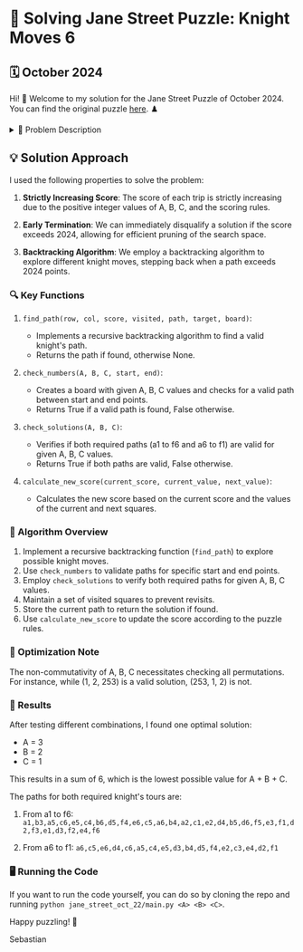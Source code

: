 # 🏰 Solving Jane Street Puzzle: Knight Moves 6 
## 🗓️ October 2024

Hi! 👋 Welcome to my solution for the Jane Street Puzzle of October 2024. You can find the original puzzle [here](https://www.janestreet.com/puzzles/knight-moves-6-index/). ♟️

<details><summary> 📜  Problem Description</summary>

### 🎯 Objective
Pick distinct positive integers A, B, and C, and place them in the grid. Create two corner-to-corner trips that each score exactly 2024 points.

### 🐴 Rules
- Trips use knight's moves
- No square revisits allowed
- Two required trips: a1 to f6, and a6 to f1

### 🧮 Scoring
1. Start with A points
2. For each move:
   - Between different integers: Multiply score by destination value
   - Within same integer: Add destination value to score

### 🏆 Challenge
Find A, B, C, and trips that meet the criteria. Minimize A + B + C.

### 📝 Submission Format
`A,B,C,a1-to-f6-tour,a6-to-f1-tour`  
Example: `1,2,253,a1,b3,c5,d3,f4,d5,f6,a6,c5,a4,b2,c4,d2,f1`

### 🏅 Leaderboard Qualification
A + B + C must be less than 50.

</details>

## 💡 Solution Approach

I used the following properties to solve the problem:

1. **Strictly Increasing Score**: The score of each trip is strictly increasing due to the positive integer values of A, B, C, and the scoring rules.

2. **Early Termination**: We can immediately disqualify a solution if the score exceeds 2024, allowing for efficient pruning of the search space.

3. **Backtracking Algorithm**: We employ a backtracking algorithm to explore different knight moves, stepping back when a path exceeds 2024 points.

### 🔍 Key Functions

1. `find_path(row, col, score, visited, path, target, board)`:
   - Implements a recursive backtracking algorithm to find a valid knight's path.
   - Returns the path if found, otherwise None.

2. `check_numbers(A, B, C, start, end)`:
   - Creates a board with given A, B, C values and checks for a valid path between start and end points.
   - Returns True if a valid path is found, False otherwise.

3. `check_solutions(A, B, C)`:
   - Verifies if both required paths (a1 to f6 and a6 to f1) are valid for given A, B, C values.
   - Returns True if both paths are valid, False otherwise.

4. `calculate_new_score(current_score, current_value, next_value)`:
   - Calculates the new score based on the current score and the values of the current and next squares.

### 🧠 Algorithm Overview

1. Implement a recursive backtracking function (`find_path`) to explore possible knight moves.
2. Use `check_numbers` to validate paths for specific start and end points.
3. Employ `check_solutions` to verify both required paths for given A, B, C values.
4. Maintain a set of visited squares to prevent revisits.
5. Store the current path to return the solution if found.
6. Use `calculate_new_score` to update the score according to the puzzle rules.

### 🚀 Optimization Note

The non-commutativity of A, B, C necessitates checking all permutations. For instance, while (1, 2, 253) is a valid solution, (253, 1, 2) is not.

### 🎉 Results

After testing different combinations, I found one optimal solution:

- A = 3
- B = 2
- C = 1

This results in a sum of 6, which is the lowest possible value for A + B + C.

The paths for both required knight's tours are:

1. From a1 to f6:
   `a1,b3,a5,c6,e5,c4,b6,d5,f4,e6,c5,a6,b4,a2,c1,e2,d4,b5,d6,f5,e3,f1,d2,f3,e1,d3,f2,e4,f6`

2. From a6 to f1:
   `a6,c5,e6,d4,c6,a5,c4,e5,d3,b4,d5,f4,e2,c3,e4,d2,f1`

### 🖥️ Running the Code
If you want to run the code yourself, you can do so by cloning the repo and running `python jane_street_oct_22/main.py <A> <B> <C>`.

Happy puzzling! 🧩

Sebastian
